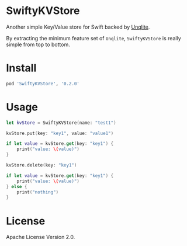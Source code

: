 # SwiftyKVStore

Another simple Key/Value store for Swift backed by [Unqlite](https://unqlite.org/).

By extracting the minimum feature set of `Unqlite`, `SwiftyKVStore` is really simple from top to bottom.

# Install

```bash
pod 'SwiftyKVStore', '0.2.0'
```

# Usage

```swift
let kvStore = SwiftyKVStore(name: "test1")

kvStore.put(key: "key1", value: "value1")

if let value = kvStore.get(key: "key1") {
    print("value: \(value)")
}

kvStore.delete(key: "key1")

if let value = kvStore.get(key: "key1") {
    print("value: \(value)")
} else {
    print("nothing")
}
```

# License

Apache License Version 2.0.
